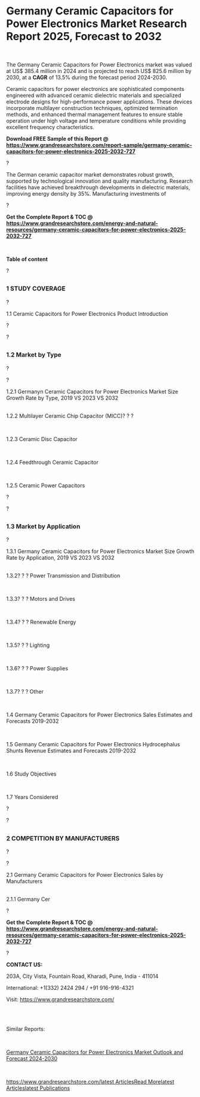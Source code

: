 <h1>Germany Ceramic Capacitors for Power Electronics Market Research Report 2025, Forecast to 2032</h1><br/><p>The Germany Ceramic Capacitors for Power Electronics market was valued at US$ 385.4 million in 2024 and is projected to reach US$ 825.6 million by 2030, at a <strong>CAGR</strong> of 13.5% during the forecast period 2024-2030.</p>
 
 
 
 <p>Ceramic capacitors for power electronics are sophisticated components engineered with advanced ceramic dielectric materials and specialized electrode designs for high-performance power applications. These devices incorporate multilayer construction techniques, optimized termination methods, and enhanced thermal management features to ensure stable operation under high voltage and temperature conditions while providing excellent frequency characteristics.</p>
 
 
 
 <div><b>Download FREE Sample of this Report @ <a href="https://www.grandresearchstore.com/report-sample/germany-ceramic-capacitors-for-power-electronics-2025-2032-727">https://www.grandresearchstore.com/report-sample/germany-ceramic-capacitors-for-power-electronics-2025-2032-727</a></b></div>
 
 
 
 <p>? </p>
 
 
 
 <p>The German ceramic capacitor market demonstrates robust growth, supported by technological innovation and quality manufacturing. Research facilities have achieved breakthrough developments in dielectric materials, improving energy density by 35%. Manufacturing investments of</p>
 
 
 
 <p>? </p>
 
 
 
 <div><b>Get the Complete Report & TOC @ <a href="https://www.grandresearchstore.com/energy-and-natural-resources/germany-ceramic-capacitors-for-power-electronics-2025-2032-727">https://www.grandresearchstore.com/energy-and-natural-resources/germany-ceramic-capacitors-for-power-electronics-2025-2032-727</a></b></div>
 
 
 
 <p><br />
 
 <b>Table of content</b></p>
 
 
 
 <p>? </p>
 
 
 
 <h2><span style="font-size:16px"><strong>1 STUDY COVERAGE</strong></span></h2>
 
 
 
 <p>? </p>
 
 
 
 <p>1.1 Ceramic Capacitors for Power Electronics Product Introduction</p>
 
 
 
 <p>? </p>
 
 
 
 <p>? </p>
 
 
 
 <h2><span style="font-size:16px"><strong>1.2 Market by Type</strong></span></h2>
 
 
 
 <p>? </p>
 
 
 
 <p>? </p>
 
 
 
 <p>1.2.1 Germanyn Ceramic Capacitors for Power Electronics Market Size Growth Rate by Type, 2019 VS 2023 VS 2032<br />
 
 <br />
 
 1.2.2 Multilayer Ceramic Chip Capacitor (MlCC)? ? ? <br />
 
 <br />
 
 1.2.3 Ceramic Disc Capacitor<br />
 
 <br />
 
 1.2.4 Feedthrough Ceramic Capacitor<br />
 
 <br />
 
 1.2.5 Ceramic Power Capacitors<br />
 
 ? </p>
 
 
 
 <p>? </p>
 
 
 
 <h2><span style="font-size:16px"><strong>1.3 Market by Application</strong></span></h2>
 
 
 
 <p>? </p>
 
 
 
 <p>1.3.1 Germany Ceramic Capacitors for Power Electronics Market Size Growth Rate by Application, 2019 VS 2023 VS 2032<br />
 
 <br />
 
 1.3.2? ? ? Power Transmission and Distribution<br />
 
 <br />
 
 1.3.3? ? ? Motors and Drives<br />
 
 <br />
 
 1.3.4? ? ? Renewable Energy<br />
 
 <br />
 
 1.3.5? ? ? Lighting<br />
 
 <br />
 
 1.3.6? ? ? Power Supplies<br />
 
 <br />
 
 1.3.7? ? ? Other<br />
 
 <br />
 
 1.4 Germany Ceramic Capacitors for Power Electronics Sales Estimates and Forecasts 2019-2032<br />
 
 <br />
 
 1.5 Germany Ceramic Capacitors for Power Electronics Hydrocephalus Shunts Revenue Estimates and Forecasts 2019-2032<br />
 
 <br />
 
 1.6 Study Objectives<br />
 
 <br />
 
 1.7 Years Considered</p>
 
 
 
 <p>? </p>
 
 
 
 <p>? </p>
 
 
 
 <h2><span style="font-size:16px"><strong>2 COMPETITION BY MANUFACTURERS</strong></span></h2>
 
 
 
 <p>? </p>
 
 
 
 <p>? </p>
 
 
 
 <p>2.1 Germany Ceramic Capacitors for Power Electronics Sales by Manufacturers<br />
 
 <br />
 
 2.1.1 Germany Cer</p>
 
 
 
 <p>? </p>
 
 
 
 <div><b>Get the Complete Report & TOC @ <a href="https://www.grandresearchstore.com/energy-and-natural-resources/germany-ceramic-capacitors-for-power-electronics-2025-2032-727">https://www.grandresearchstore.com/energy-and-natural-resources/germany-ceramic-capacitors-for-power-electronics-2025-2032-727</a></b></div>
 
 
 
 <p>? </p>
 
 
 
 <p><b>CONTACT US:</b><br />
 
 203A, City Vista, Fountain Road, Kharadi, Pune, India - 411014<br />
 
 International: +1(332) 2424 294 / +91 916-916-4321<br />
 
 Visit: <a href="https://www.grandresearchstore.com/">https://www.grandresearchstore.com/</a><br />
 
 <br />
 
 <br />
 
 Similar Reports:<br />
 
 <br />
 
 <a href="https://www.grandresearchstore.com/energy-and-natural-resources/germany-ceramic-capacitors-for-power-electronics-2024-2030-175">Germany Ceramic Capacitors for Power Electronics Market Outlook and Forecast 2024-2030</a><br />
 
 <br />
 
 <a href="https://gyeongbokgung.com">https://www.grandresearchstore.com/</a><a href="https://hallyeomaritime.com">latest Articles</a><a href="https://jingwansa.com">Read More</a><a href="https://nguoiviet.jp/">latest Articles</a><a href="https://www.intelmarketresearch.com/">latest Publications</a></p>